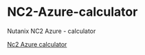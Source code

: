 # NC2-Azure-calculator
Nutanix NC2 Azure - calculator

[Nc2 Azure calculator](https://storagereportazure.blob.core.windows.net/$web/Nutanix/calc-NC2-Azure.html)


